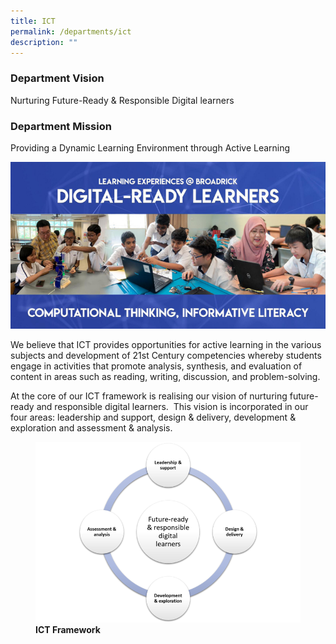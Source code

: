 ```yaml
---
title: ICT
permalink: /departments/ict
description: ""
---
```

### Department Vision
Nurturing Future-Ready & Responsible Digital learners

### Department Mission
Providing a Dynamic Learning Environment through Active Learning

![](/images/pic1.png)

We believe that ICT provides opportunities for active learning in the various subjects and development of 21st Century competencies whereby students engage in activities that promote analysis, synthesis, and evaluation of content in areas such as reading, writing, discussion, and problem-solving.

At the core of our ICT framework is realising our vision of nurturing future-ready and responsible digital learners.  This vision is incorporated in our four areas: leadership and support, design & delivery, development & exploration and assessment & analysis.

<figure>  
<img src="/images/pic2.png">  
<figcaption> <strong> ICT Framework </strong> </figcaption>  
</figure>